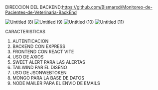 DIRECCION DEL BACKEND:https://github.com/Bismarxd/Monitoreo-de-Pacientes-de-Veterinaria-BackEnd

![Untitled (8)](https://github.com/Bismarxd/Monitoreo-de-Pacientes-de-Veterinaria-FrontEnd/assets/68196095/a15e67e2-a234-414e-b297-fa414aae3fe1)
![Untitled (9)](https://github.com/Bismarxd/Monitoreo-de-Pacientes-de-Veterinaria-FrontEnd/assets/68196095/d649484b-9a03-439d-956c-2da25102a593)
![Untitled (10)](https://github.com/Bismarxd/Monitoreo-de-Pacientes-de-Veterinaria-FrontEnd/assets/68196095/b2a84f66-11a9-4c33-9387-0ac7a23d45b1)
![Untitled (11)](https://github.com/Bismarxd/Monitoreo-de-Pacientes-de-Veterinaria-FrontEnd/assets/68196095/14839b64-7ff6-4e82-9e39-780bf543ebc0)

CARACTERISTICAS
1. AUTENTICACION
2. BACKEND CON EXPRESS
3. FRONTEND CON REACT VITE
4. USO DE AXIOS
5. SWEET ALERT PARA LAS ALERTAS
6. TAILWIND PAR EL DISEÑO
7. USO DE JSONWEBTOKEN
8. MONGO PARA LA BASE DE DATOS
9. NODE MAILER PARA EL ENVIO DE EMAILS
